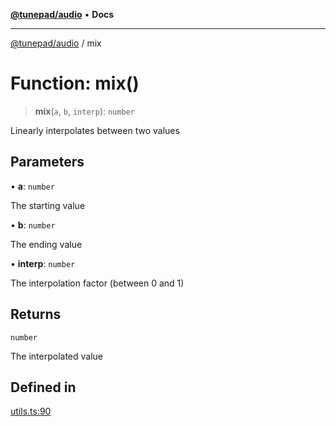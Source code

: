 [**@tunepad/audio**](../README.md) • **Docs**

***

[@tunepad/audio](../globals.md) / mix

# Function: mix()

> **mix**(`a`, `b`, `interp`): `number`

Linearly interpolates between two values

## Parameters

• **a**: `number`

The starting value

• **b**: `number`

The ending value

• **interp**: `number`

The interpolation factor (between 0 and 1)

## Returns

`number`

The interpolated value

## Defined in

[utils.ts:90](https://github.com/TIDAL-Lab/tunepad_audio/blob/9451562ae9f07b7b952ae7340ca3f4d9b8cd1a4e/src/utils.ts#L90)
